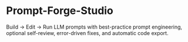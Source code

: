 # Prompt-Forge-Studio
Build → Edit → Run LLM prompts with best-practice prompt engineering, optional self-review, error-driven fixes, and automatic code export.
